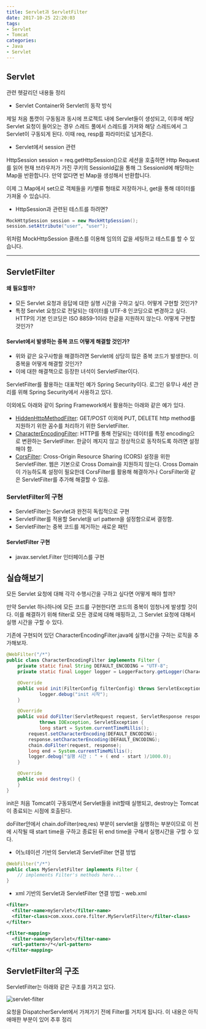 ```yaml
---
title: Servlet과 ServletFilter
date: 2017-10-25 22:20:03
tags: 
- Servlet
- Tomcat
categories:
- Java
- Servlet
---
```


## Servlet

관련 헷갈리던 내용들 정리

- Servlet Container와 Servlet의 동작 방식

제일 처음 톰캣이 구동됨과 동시에 프로젝트 내에 Servlet들이 생성되고, 이후에 해당 Servlet 요청이 들어오는 경우 스레드 풀에서 스레드를 가져와 해당 스레드에서 그 Servlet이 구동되게 된다. 이때 req, resp를 파라미터로 넘겨준다.

- Servlet에서 session 관련

HttpSession session = req.getHttpSession()으로 세션을 호출하면 Http Request를 읽어 현재 브라우저가 가진 쿠키의 SessionId값을 통해 그 SessionId에 해당하는 Map을 반환합니다. 만약 없다면 빈 Map을 생성해서 반환합니다.

이제 그 Map에서 set으로 객체들을 키/밸류 형태로 저장하거나, get을 통해 데이터를 가져올 수 있습니다.

- HttpSession과 관련된 테스트를 하려면?

```java
MockHttpSession session = new MockHttpSession();
session.setAttribute("user", "user");

```

위처럼 MockHttpSession 클래스를 이용해 임의의 값을 세팅하고 테스트를 할 수 있습니다.

- - -



## ServletFilter

#### 왜 필요할까?

- 모든 Servlet 요청과 응답에 대한 실행 시간을 구하고 싶다. 어떻게 구현할 것인가?
- 특정 Servlet 요청으로 전달되는 데이터를 UTF-8 인코딩으로 변경하고 싶다. HTTP의 기본 인코딩은 ISO 8859-1이라 한글을 지원하지 않는다. 어떻게 구현할 것인가?



#### Servlet에서 발생하는 중복 코드 어떻게 해결할 것인가?

- 위와 같은 요구사항을 해결하려면 Servlet에 상당히 많은 중복 코드가 발생한다. 이 중복을 어떻게 해결할 것인가?
- 이에 대한 해결책으로 등장한 녀석이 ServletFilter이다.

ServletFilter를 활용하는 대표적인 예가 Spring Security이다. 로그인 유무나 세션 관리를 위해 Spring Security에서 사용하고 있다.

이외에도 아래와 같이 Spring Framework에서 활용하는 아래와 같은 예가 있다.

- [HiddenHttpMethodFilter](http://docs.spring.io/spring/docs/current/javadoc-api/org/springframework/web/filter/HiddenHttpMethodFilter.html): GET/POST 이외에 PUT, DELETE http method를 지원하기 위한 꼼수를 처리하기 위한 ServletFilter.
- [CharacterEncodingFilter](http://docs.spring.io/spring/docs/current/javadoc-api/org/springframework/web/filter/CharacterEncodingFilter.html): HTTP를 통해 전달되는 데이터를 특정 encoding으로 변환하는 ServletFilter. 한글이 깨지지 않고 정상적으로 동작하도록 하려면 설정해야 함.
- [CorsFilter](http://docs.spring.io/spring/docs/current/javadoc-api/org/springframework/web/filter/CorsFilter.html): Cross-Origin Resource Sharing (CORS) 설정을 위한 ServletFilter. 웹은 기본으로 Cross Domain을 지원하지 않는다. Cross Domain이 가능하도록 설정이 필요한데 CorsFilter를 활용해 해결하거나 CorsFilter와 같은 ServletFilter를 추가해 해결할 수 있음.



### ServletFilter의 구현

- ServletFilter는 Servlet과 완전히 독립적으로 구현
- ServletFilter를 적용할 Servlet을 url pattern을 설정함으로써 결정함.
- ServletFilter는 중복 코드를 제거하는 새로운 패턴

#### ServletFilter 구현

- javax.servlet.Filter 인터페이스를 구현



## 실습해보기

모든 Servlet 요청에 대해 각각 수행시간을 구하고 싶다면 어떻게 해야 할까?

만약 Servlet 하나하나에 모든 코드를 구현한다면 코드의 중복이 엄청나게 발생할 것이다. 이를 해결하기 위해 filter로 모든 경로에 대해 매핑하고, 그 Servlet 요청에 대해서 실행 시간을 구할 수 있다.



기존에 구현되어 있던 CharacterEncodingFilter.java에 실행시간을 구하는 로직을 추가해보자.

```java
@WebFilter("/*")
public class CharacterEncodingFilter implements Filter {
    private static final String DEFAULT_ENCODING = "UTF-8";
    private static final Logger logger = LoggerFactory.getLogger(CharacterEncodingFilter.class);

    @Override
    public void init(FilterConfig filterConfig) throws ServletException {
    		logger.debug("init 시작");
    }

    @Override
    public void doFilter(ServletRequest request, ServletResponse response, FilterChain chain)
            throws IOException, ServletException {
    		long start = System.currentTimeMillis();
        request.setCharacterEncoding(DEFAULT_ENCODING);
        response.setCharacterEncoding(DEFAULT_ENCODING);
        chain.doFilter(request, response);
        long end = System.currentTimeMillis();
        logger.debug("실행 시간 : " + ( end - start )/1000.0);
    }

    @Override
    public void destroy() {
    }
}
```

init은 처음 Tomcat이 구동되면서 Servlet들을 init할때 실행되고, destroy는 Tomcat이 종료되는 시점에 호출된다.

doFilter안에서 chain.doFilter(req,res) 부분이 servlet을 실행하는 부분이므로 이 전에 시작될 때 start time을 구하고 종료된 뒤 end time을 구해서 실행시간을 구할 수 있다.



- 어노테이션 기반의 Servlet과 ServletFilter 연결 방법

```java
@WebFilter("/*")
public class MyServletFilter implements Filter {
    // implements Filter's methods here...
}
```

- xml 기반의 Servlet과 ServletFilter 연결 방법 - web.xml

```xml
<filter>
  <filter-name>myServlet</filter-name>
  <filter-class>com.xxxx.core.filter.MyServletFilter</filter-class>
</filter>

<filter-mapping>
  <filter-name>myServlet</filter-name>
  <url-pattern>/*</url-pattern>
</filter-mapping>
```



## ServletFilter의 구조

ServletFilter는 아래와 같은 구조를 가지고 있다.

![servlet-filter](/images/java/servlet-filter.JPG)

요청을 DispatcherServlet에서 가져가기 전에 Filter를 거치게 됩니다. 이 내용은 아직 애매한 부분이 있어 추후 정리